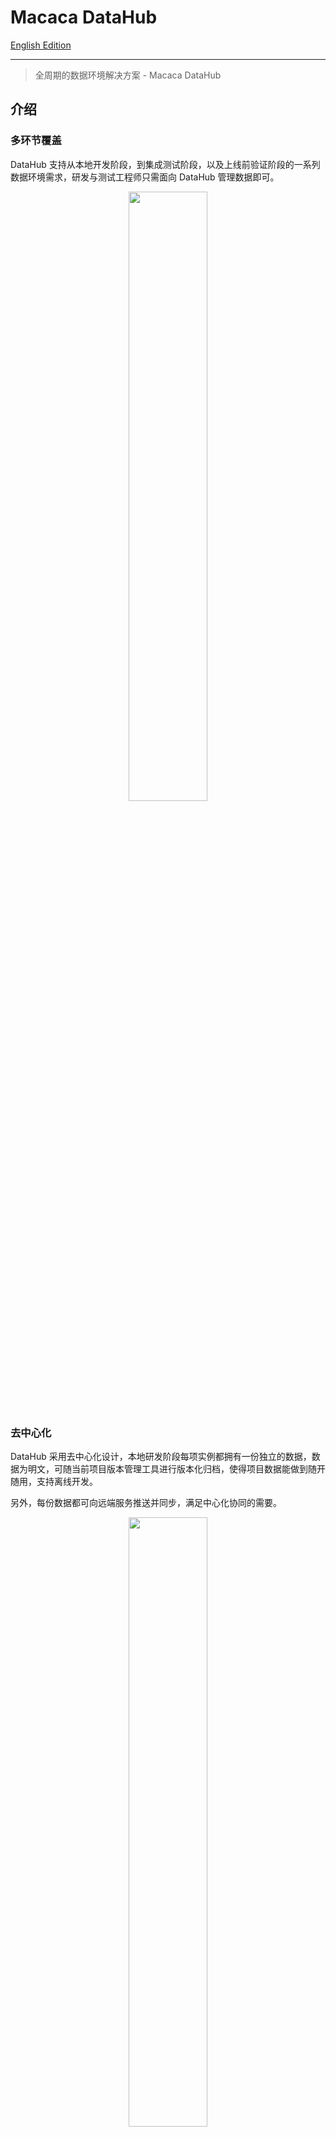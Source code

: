 # Macaca DataHub

[English Edition](./README.md)

---

> 全周期的数据环境解决方案 - Macaca DataHub

## 介绍

### 多环节覆盖

DataHub 支持从本地开发阶段，到集成测试阶段，以及上线前验证阶段的一系列数据环境需求，研发与测试工程师只需面向 DataHub 管理数据即可。

<div align="center">
  <img src="https://wx4.sinaimg.cn/large/6d308bd9gy1fokqvum2gsj20s10l70vh.jpg" width="50%" />
</div>

### 去中心化

DataHub 采用去中心化设计，本地研发阶段每项实例都拥有一份独立的数据，数据为明文，可随当前项目版本管理工具进行版本化归档，使得项目数据能做到随开随用，支持离线开发。

另外，每份数据都可向远端服务推送并同步，满足中心化协同的需要。

<div align="center">
  <img src="https://wx3.sinaimg.cn/large/6d308bd9gy1fokxgydf80j20np0cr0ts.jpg" width="50%" />
</div>

### 数据流动管理

DataHub 采用单向数据流动的原则，使当前项目下的数据状态及时变更。

<div align="center">
  <img src="https://wx1.sinaimg.cn/large/6d308bd9gy1fokxgywfajj20mx0g0wfj.jpg" width="50%" />
</div>

### 文档一致性

DataHub 将 Mock 数据与字段描述整合处理，自动生成接口文档。使得文档能够与交互字段随时保持一致。

<div align="center">
  <img src="https://wx3.sinaimg.cn/large/6d308bd9gy1fpbm9w2ohoj21kw13ak2r.jpg" width="75%" />
</div>

### 场景管理

DataHub 采用多场景设计，能够根据场景名称进行数据分组，同时提供了场景数据的增、删、改，可以通过 DataHub 的面板界面进行操作。

<div align="center">
  <img src="https://wx3.sinaimg.cn/large/6d308bd9gy1fpbm9x6ctkj21kw13a16k.jpg" width="75%" />
</div>

### 快照录入

DataHub 兼备代理功能，会将最近请求的实时响应保存下来，便于归档。也就是说你可以通过已归档的快照随时复现当时的场景。

<div align="center">
  <img src="https://wx3.sinaimg.cn/large/6d308bd9gy1fpbm9xwssnj21kw13adu9.jpg" width="75%" />
</div>

[更多请到 Macaca 官网](//macacajs.github.io/datahub)

## 安装

通过 npm 安装Macaca DataHub 命令行客户端：

```bash
$ npm i macaca-datahub -g
```

## 一键启动

通过如下命令即可开启 DataHub 服务：

```bash
$ datahub server
```

DataHub 启动后会定期备份数据库到数据库文件所在的目录下，备份文件的前缀为 `macaca-datahub.data-backup-`

## 使用 Docker 启动

```bash
$ docker run -it -p 9200:9200 -p 9300:9300 macacajs/macaca-datahub
```

## 配置选项

| 字段名       | 类型     | 描述                        | 默认      |
| ------------ | -------- | --------------------------- | --------- |
| port         | Number   | DataHub 服务启动端口        | 9200      |
| mode         | String   | DataHub 服务启动模式        | 'prod'    |
| protocol     | String   | DataHub 服务交互协议        | 'http'    |
| database     | String   | DataHub 数据库地址          | $HOME     |
| store        | String   | 数据流归档文件路径          | undefined |
| view         | Object   | 界面静态文件访问地址配置    | {}        |

配置示例: [macaca-datahub.config.js](./macaca-datahub.config.js)

```javascript
module.exports = {
  mode: 'local',

  port: 7001,

  store: path.resolve(__dirname, 'data'),

  view: {
    // set assets base url
    assetsUrl: 'https://npmcdn.com/datahub-view@latest',
  },
};
```

可以通过指定 [`.js`|`.json`] 后缀格式的配置文件。

```bash
$ datahub server -c path/to/config.js --verbose
```

## Schema 语法

DataHub 采用 [标准的 JSON schema 语法](//github.com/epoberezkin/ajv) 来描述接口，用以校验数据和自动生成文档，schema 需要以下格式： 

```json
{
  "type": "object",
  "required": [
    "success"
  ],
  "properties": {
    "success": {
      "type": "boolean",
      "description": "server side success"
    },
    "data": {
      "type": "array",
      "description": "data field",
      "required": [
        "age",
        "key",
        "name",
        "address"
      ],
      "items": [
        {
          "type": "object",
          "required": [
            "name"
          ],
          "properties": {
            "key": {
              "type": "string",
              "description": "key description"
            },
            "name": {
              "type": "string",
              "description": "name description"
            },
            "age": {
              "type": "number",
              "description": "age description"
            },
            "address": {
              "type": "string",
              "description": "address description"
            }
          }
        }
      ]
    },
    "errorMessage": {
      "type": "string",
      "description": "error message description"
    }
  }
}
```

webpack 项目可作为示例： [webpack-datahub-sample](//github.com/macaca-sample/webpack-datahub-sample)

## 项目集成示例

Macaca DataHub 可与所有类型的iOS, Android 和 Web 工程集成，以下有些参考示例：

- [android-datahub-sample](//github.com/app-bootstrap/android-app-bootstrap) - Android 的例子
- [ios-datahub-sample](//github.com/app-bootstrap/ios-app-bootstrap) - iOS 的例子
- [antd-sample](//github.com/macaca-sample/antd-sample) - Ant Design 的例子
- [angular-datahub-sample](//github.com/macaca-sample/angular-datahub-sample) - Angular 的例子

### 中间件集成

Macaca DataHub 可通过中间件形式集成到 Webpack 项目中，请见中间件文档：[datahub-proxy-middleware](//github.com/macacajs/datahub-proxy-middleware)

### Egg.js 集成

更多关于 [egg-datahub](//github.com/macacajs/egg-datahub)

### UmiJS 集成

[UmiJS](//github.com/umijs/umi/tree/master/packages/umi-plugin-datahub) 极快的类 Next.js 的 React 应用框架。

- [umi-examples](//github.com/umijs/umi-examples/tree/master/eleme-demo)

## 使用 Docker 镜像

[见文档](//github.com/macacajs/macaca-datahub#play-docker)

## SDK 接入

DataHub 提供多个语言平台的 SDK，方便与你的主工程或测试工程集成，也方便通过 API 形式操作 DataHub。

- [Node.js](//github.com/macacajs/datahub-nodejs-sdk)
- [Java](//github.com/macacajs/datahub-java-sdk)
- [Python](//github.com/macacajs/datahub-python-sdk)

## License

The MIT License (MIT)
